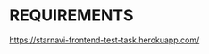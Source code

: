 # REQUIREMENTS 

https://starnavi-frontend-test-task.herokuapp.com/

<!-- - user set game difficulty and name -->
<!-- - press PLAY -->
<!-- - at a specified time interval (in the delay field) a random square on the field is highlighted in blue -->
<!-- - if the user managed to click on the square during this time - he turns green, the player gets a point and the field changes color to green -->
<!-- - if not, the field turns red and the point goes to the computer -->
<!-- - when a player or computer paints >50% of all possible squares in his color - he becomes the winner -->
<!-- - an inscription appears between the control buttons and the playing field that the player (the name he entered) / computer won -->
<!-- - button PLAY changes the caption to PLAY AGAIN -->
<!-- - result of the game need to be send to server on this endpoint this-domain/winners in JSON with two fields winner and date both strings. -->
<!-- - results in table should be auto update -->